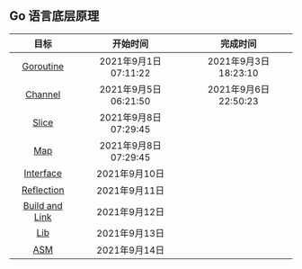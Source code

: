 ## Go 语言底层原理



| 目标                         | 开始时间 | 完成时间 |
| :------:                    | :------:              | :------: |
| [Goroutine](Goroutine.md)   | 2021年9月1日 07:11:22  | 2021年9月3日 18:23:10    |
| [Channel](channel.md)       | 2021年9月5日 06:21:50  | 2021年9月6日 22:50:23    |
| [Slice](slice.md)           | 2021年9月8日 07:29:45  |  |
| [Map](map.md)               | 2021年9月8日 07:29:45  |          |
| [Interface](Interface.md)   | 2021年9月10日         |          |
| [Reflection](reflection.md) | 2021年9月11日         |          |
| [Build and Link](build.md)  | 2021年9月12日         |          |
| [Lib](lib.md)               | 2021年9月13日         |          |
| [ASM](asm.md)               | 2021年9月14日| |



